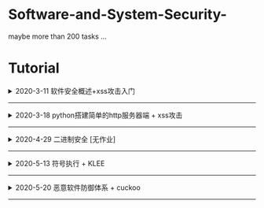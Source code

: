 # Software-and-System-Security-
maybe more than 200 tasks ...

# Tutorial

<details>
<summary>2020-3-11 软件安全概述+xss攻击入门</summary>

# 软件安全

## 三大问题

### 有什么安全问题，安全问题产生的原因

#### 二进制方面

1. 内存相关问题
   - 有明确的机制
   - 例子：**缓冲区溢出**，空指针，格式化字符串
2. 逻辑错误问题
   - 多种多样

#### Web方面

1. 典型安全问题
   - **XSS**，**SQL**注入
2. 非典型安全问题：很多
   - 主要是一些代码的逻辑错误，每个漏洞都可能有不同的原理

### 如何去发现~~问题~~ (安全漏洞) -> 漏洞挖掘技术

#### 白盒分析

- 分析**软件的源代码**去寻找问题
- 方法
   - 手工代码分析 -> 软件测试技术 / 代码review。但是软件的源代码通常比较庞大，手工分析起来很费劲
   - 自动化代码分析 -> 典型的技术：符号执行

#### 黑盒分析

- 因为白盒分析数据量大，需投入很多人工，人们寻求简单方法，和白盒分析对立的黑盒发展
- 原理：完全不管软件的内部机理 / 不看源码，把需要分析的软件当做一个黑盒子，看不见 / 根本不去看内部
- 方法：分析**表面现象**
  - 软件：通过输入和输出去猜测内部机制
  - 黑盒分析法，Fuzzing技术(模糊测试)
  
### 如果有人利用这这些安全问题，如何防御

#### 补丁

- 由于软件复杂性，要发现问题及时修补
- 方法
  - 通过**漏洞数据库**来披露和管理各种漏洞，厂家有义务定期发布软件补丁或者更新
  - 软件用户应该**及时升级**软件
  - 第三方人员，如果发现了安全问题，应该**通报**给厂家，而不是在漏洞修补以前，利用漏洞搞破坏，或者不负责任的披露漏洞

#### 防御机制

1. 寻找记录攻击的痕迹，然后分析这些数据
   - 数据的来源分为了主机层面和网络层面
2. 攻击者可能会做哪些方面的伪装，常用的伪装技术有哪些，如何去对抗伪装
   - 方法：加壳脱壳技术 / Rootkit技术

## 研究第一大方面：缓冲区溢出和XSS

- 代表了**二进制软件**和**脚本软件**（包括绝大多数Web软件都是脚本软件开发的）两大技术方向
- 缓冲区溢出虽然比XSS底层，但是更难。XSS虽然比较上层，但是相对比较容易理解
  - 计算机科学的特点就是，越底层的东西，越难
  - 开发操作系统比开发app难多了

## 二进制软件

- 计算机的底层，是CPU直接执行在内存中的机器指令
- C和C++这类编程语言开发的软件，通过编译链接过程，把程序变成CPU可以直接执行的二进制指令
- 这类软件的一个特点也是不可避免的一点：需要直接操作内存(指针)
  - 内存是所有在运行态的软件及其数据保存的地方
  - 内存分为细小的单元，每个单元有一个唯一的地址
- 二进制软件安全问题的根源
  - 所有要访问数据，必须知道数据的地址，要保存新的数据，就必须分配内存，获得可用的地址
  - 地址也是数，如果不小心计算错误，就会访问到不该访问的数据，造成数据的泄露或者破坏。
- 二进制程序的编程，有很大的难度的原因
  - 二进制文件晦涩难懂
  - CPU只能执行二进制指令(是基于物理上的电路)，所以不可能设计得机制太复杂

## 脚本软件

- 在C和C++发展成熟以后，就有人去研究如何降低编程的难度，能否避免程序员编程时直接操作内存，把需要操作内存的地方，都封装起来，屏蔽在编程语言的内部 -> 发明了脚本语言
- 概念：用C和C++这样的二进制程序开一个软件来执行一种新的程序，就是用软件来模拟CPU工作
  - 由于软件的可定制性比CPU就高多了，可以想定义什么指令就定义什么指令
  - 对象与封装：把所有需要操作内存的东西，全部封闭在执行器内部，只给程序员接口，不给程序员操作内存的机会。比如把字符串封装为string**对象**。只能调用string.len()这样的方法来操作这个对象。这样就避免了由于编程不慎造成的内存相关问题，也降低了编程难度
- 如python、java、js、web浏览器这样的脚本程序的执行器都是二进制程序。
- 解决了内存相关问题，有引出了其他的问题
  - 用户输入问题。比如XSS出现的原因如下：web程序存在一种高交互性。web是互联网时代的软件的基本框架，所以会有用户提交数据。为了网页动态的需求，开发了网页的前端脚本，比如js，直接把脚本嵌入到网页中。浏览器只要发现了script标签，就去当做脚本来执行，把网页按照程序员的定制，变的丰富多彩，变得富于变化。但是，恰恰另外一种需求，就是UGC(User Generated Conten 用户生成内容)软件，也就是网页的内容来自于用户提交的内容，比如BBS、博客、微博，电商视频网站的用户评论，都会涉及到用户提交的内容在页面上呈现。**当用户提交的内容里含有脚本**，如果直接将用户提交的内容放在页面上，那么用户提交的内容中的脚本会不会被浏览器解析执行呢？那么一个用户提交了一个脚本就可以在这个页面的所有用户主机上执行呢？用户能提交程序执行了，怎么才能不保证这个程序不是恶意的呢？前端脚本，除了渲染页面元素这样的功能，还有获得用户的输入跳转页面到其他地址等等丰富的功能。

## 实验

### 编写一个简单的html文件

- 要求只要有一个表单，用户就可以在表单中输入数据，向服务器提交。
    
    ```html
    <html>
    <body>
    <form method="post">
            <input type="text">
            <button>提交</button>
        </form>
    </body>
    </html>
    ```

- 保存为index.html文件，用浏览器打开显示如下
  
  <img src="./readmeimg/2020-3-11-img/indexhtml.png" width=50%>

### 搭建一个web服务器

- 如果这个html是放在web服务器上，用户输入了数据，点击提交，浏览器就会把编辑框中的数据封装为一个POST请求，发现服务器。服务器会把这个数据发给后端脚本来处理。
- 通过定义form的属性来指明需要哪个脚本文件来处理
  - 比如PHP程序，他有一个POST超级变量，当用户提交了数据以后，对应的php脚本的post变量就是用户提交的数据
  - 假设服务器现在把用户提交的数据放在user_input.html的body标签中。然后保存在服务器文件的根目录中。当有网站的用户访问 http://xxxx.com/user_input.html 的时候，就会看到刚才那个表单用户提交的内容。当然实际的情况是这两个用户可能不是同一个用户，于是A用户提交的内容B用户就访问到了。
  - 当服务器脚本是原封不动的把用户输入的数据写到html里时，如果用户提交的数据中包括`<script>标签`，就会被执行。比如alert函数，弹出一个消息框，`<script>alert('xss attack')</script>`；比如给window.location.href赋值，能让用户莫名其妙的跳转到另外一个网站
- 最简单的实验环境
  - 在vscode中，安装一个php插件，然后编写一个简单的php脚本，调试运行这个脚本
  - F5 vscode会自动选择脚本运行的方式，把用户的表单输入写入到html文件
  - 通过浏览器访问这个文件html文件，这就是一个最简单的xss运行环境了。
- 实际的XSS漏洞可能很复杂，比如还会有数据库、登录等。另外，编程语言也不限于php，java、python也可以

### 问题

- 当编写的代码中出现中文，在网页上显示乱码
  - 编码问题，head标签里通过meta指定

# 教学网站

http://programtrace.com/

# 软件安全能力清单 

**要求：对照清单，上面所有的东西都掌握，一项项检测自己的能力**

</details>

---

<details>
<summary>2020-3-18 python搭建简单的http服务器端 + xss攻击</summary>

# 使用python内置的库开发一个基本的http服务器端

- [测试代码](./readmeimg/2020-3-18-img/httpserver.py)
- 使用python原生的cgi和http.server两个库运行的一个简单的http服务器程序
  - 因为没有使用第三方库，所有不需要使用pip安装依赖
  - 运行比较简单
  - 公共网关接口（Common Gateway Interface，CGI）是Web 服务器运行时外部程序的规范，按 CGI 编写的程序可以扩展服务器功能

## 讲解代码

```python
# -*- coding: utf-8 -*-

import sys
import cgi
from http.server import HTTPServer, BaseHTTPRequestHandler

class MyHTTPRequestHandler(BaseHTTPRequestHandler):
    field_name = 'a'
    form_html = \
        '''
        <html>
        <body>
        <form method='post' enctype='multipart/form-data'>
        <input type='text' name='%s'>
        <input type='submit'>
        </form>
        </body>
        </html>
        ''' % field_name

    def do_GET(self):
        self.send_response(200)
        self.send_header("Content-type", "text/html")
        self.end_headers()
        try:
            file = open("."+self.path, "rb")
        except FileNotFoundError as e:
            print(e)
            self.wfile.write(self.form_html.encode())
        else:
            content = file.read()
            self.wfile.write(content)

    def do_POST(self):
        form_data = cgi.FieldStorage(
            fp=self.rfile,
            headers=self.headers,
            environ={
                'REQUEST_METHOD': 'POST',
                'CONTENT_TYPE': self.headers['Content-Type'],
            })
        fields = form_data.keys()
        if self.field_name in fields:
            input_data = form_data[self.field_name].value
            file = open("."+self.path, "wb")
            file.write(input_data.encode())

        self.send_response(200)
        self.send_header("Content-type", "text/html")
        self.end_headers()
        self.wfile.write(b"<html><body>OK</body></html>")


class MyHTTPServer(HTTPServer):
    def __init__(self, host, port):
        print("run app server by python!")
        HTTPServer.__init__(self,  (host, port), MyHTTPRequestHandler)


if '__main__' == __name__:
    server_ip = "0.0.0.0"
    server_port = 8080
    if len(sys.argv) == 2:
        server_port = int(sys.argv[1])
    if len(sys.argv) == 3:
        server_ip = sys.argv[1]
        server_port = int(sys.argv[2])
    print("App server is running on http://%s:%s " % (server_ip, server_port))

    server = MyHTTPServer(server_ip, server_port)
    server.serve_forever()

```

### 运行代码

- 使用`python httpserver.py`或者`py httpserver.py`
  - 使用vscode调试代码，在同目录下会自动生成一个`.vscode`的目录，目录下生成`launch.json`文件，配置如下
        
    ```json
    {
        // 使用 IntelliSense 了解相关属性。 
        // 悬停以查看现有属性的描述。
        // 欲了解更多信息，请访问: https://go.microsoft.com/fwlink/?linkid=830387
        "version": "0.2.0",
        "configurations": [
            {
                "name": "Python: 当前文件",
                "type": "python",
                "request": "launch",
                "program": "${file}",
                "console": "integratedTerminal"
            }
        ]
    }
    ```

- 在浏览器的访问网址为`127.0.0.1:8080/a.html`
  
  <img src="./readmeimg/2020-3-18-img/a-html.png" width=50%>

### 主要的父类与子类

#### http methods

- [http请求下的多种methods](https://developer.mozilla.org/en-US/docs/Web/HTTP/Methods)
  - 通常使用得最多的，是 GET 和 POST
  - 直接在浏览器中输入链接，浏览器拿到地址以后，默认是采用 GET 方式向服务器发送请求，GET 方式最常见。
  - 表单使用的 post 方法提交数据 `<form method='post' enctype='multipart/form-data'>`
  - 通常来说，从服务器获取数据，使用 get 方法，向服务器提交数据，使用 post 方法
  - 其他的方法，在现在的web应用程序中，用到的很少

#### MyHTTPServer类

- MyHTTPServer类，是继承自原生的HTTPServer，重写 init 函数，增加了打印输出语言
- 然后直接调用父类 HTTPServer 的 init 函数传递了服务器运行需要的地址、端口等参数，我们的监听地址和端口是 0.0.0.0:8080

  ```py
  class MyHTTPServer(HTTPServer):
      def __init__(self, host, port):
          print("run app server by python!")
          HTTPServer.__init__(self,  (host, port), MyHTTPRequestHandler)
  ```

#### MyHTTPRequestHandler

- MyHTTPRequestHandler 类，这个是 HTTPServer 的回调，用来处理到达的请求，也就是 0.0.0.0:8080 上有任何的 HTTP 请求到达时，都会调用 MyHTTPRequestHandler来处理
  - MyHTTPRequestHandler 直接继承自 BaseHTTPRequestHandler
  - 重写了父类的 do_GET和do_POST两个方法
  - 这个HTTP请求的处理类是整个代码的主体，也是出问题的地方
  - 在 python 的 BaseHTTPRequestHandler 类中 ，do_XXX函数，就是处理对应的客户端请求的函数。代码指定了 MyHTTPRequestHandler 来处理 http 请求，那么当用 GET 方法请求，就会调用 do_GET，POST 方法请求，就会调用 do_POST函数
  - 浏览器所发送的数据包里包括请求类型， 在 http 的 headers里，会说明方法。
  - 这是python最基本的http 服务器的方式

### 其他处理

- 通常，一个静态的http服务器，这里的路径就是 http 服务器根目录下的文件，动态服务器可能是文件和参数，或者是对应其他服务器后台的处理过程
  - self.path 是这个请求的路径
  - 例如 http://127.0.0.1:8080/a.html 。其中 http://127.0.0.1:8080是协议服务器地址和端口。/a.html就是路径
  - 例如 http://127.0.0.1:8080/a.php?p1=x 。指定由 a.php 来处理这个请求，参数是 p1=x 。问号后面是参数，可以有多个
- 一般来说，如果读的文件不存在，应该返回404
  - self.send_response(200) 按照协议应该是404
  - 则这里的处理为 如果指定的文件不存在，还是返回200，表示请求路径是正确的，可以处理，然后返回一个默认的页面。这个页面是 form_html的变量，在FileNotFoundError异常处理过程中写回
  - self.wfile 和 self.rfile 对应 http 响应和请求的 body 部分
- GET处理完成以后，浏览器就拿到了 200 状态的  "Content-type" 为 "text/html" 的 form_html
- 在浏览器刷新是重复上一次的POST请求，所以会提示是否要重新提交表单

### 调试运行

- 在 def do_GET 下断点，刷新浏览器，代码就会断点命中中断。
- 结合浏览器，抓包看看 http 请求和响应的数据格式 （用抓包器或者浏览器的调试模式观察）

#### 浏览器调试模式

- 打开浏览器的调试模式(chrome > 菜单 > 更多工具 > 开发者工具)
- 在sources这个标签下看到服务器向浏览器返回的数据，即 form_html 变量
  - 这一段 html 浏览器渲染出来，就是那个带一个编辑框的表单- 表单指定了使用post方式向服务器提交数据
  
    <img src="./readmeimg/2020-3-18-img/sourcetab.png">

- 在network tab里可以看到完整的请求响应过程
  
  <img src="./readmeimg/2020-3-18-img/networktab.png">

  - 完整的网络数据，其中 header 里就说了 GET 或者 POST 、返回的状态码200等等
    
    <img src="./readmeimg/2020-3-18-img/headers.png">

- 在表单中填入数据，点提交按钮，然后服务器的 do_POST 函数被调用。通过 cgi.FieldStorage解析了客户端提交的请求，原始的请求的头部在self.headers。body部分在self.rfile。解析完成以后放到 form_data变量里，其中 form_data['field_name'].value 是在编辑框中填入的数据
  ```py
  form_data = cgi.FieldStorage(
            fp=self.rfile,
            headers=self.headers,
            environ={
                'REQUEST_METHOD': 'POST',
                'CONTENT_TYPE': self.headers['Content-Type'],
            })
  ```

### 使用场景

- 通常，一个服务器会根据业务逻辑处理用户提交的数据，比如用户发表的商品评论，比如在线教学系统中填入的作业一般会写入数据库。但是这些数据，在某些情况下又会被显示出来，比如其他用户查看别人的商品评论的时候，比如老师查看学生的作业时。
- 为了模拟这个过程，简化了一下，没有用户系统，也没有数据库，直接写入了 path 对应的文件。
- 处理用户提交，写入文件
  ```py
  fields = form_data.keys()
  if self.field_name in fields:
      input_data = form_data[self.field_name].value
      file = open("."+self.path, "wb")
      file.write(input_data.encode())
  ```
  - fields = form_data.keys()是获取表单中的键值对，因此使用.value得到输入的值：这里获得是对应的是form中input的name `<input type='text' name='%s'>`
  - 表单以变量名变量值的方式组织，input的name相当于变量名，填入的数据就是变量值
  - python的cgi.FieldStorage将form组织为python的dict数据类型，所以可以通过  form_data['field_name'].value 获得所填入的数据
- 如果写入成功，就返回一个 200 状态的 OK 
  ```py
  self.send_response(200)
  self.send_header("Content-type", "text/html")
  self.end_headers()
  self.wfile.write(b"<html><body>OK</body></html>")
  ``` 

## 漏洞

- 如果向网页中填入了 123 ，那么123被写入了a.html文件。执行完成后，同目录下会多一个a.html，内容为123。然后下次再访问 http://127.0.0.1:8080/a.html 时，在浏览器地址栏里回车。由于这个时候a.html已经存在了，所以是运行的部分是
  ```py
  else:
      content = file.read()
      self.wfile.write(content)
  ```
  - 会直接把文件内容会写给浏览器
  - 这里是在简化模拟用户提交数据 > 存入数据 > 其他用户获取这个数据的过程
  
  <img src="./readmeimg/2020-3-18-img/httpserver1.gif">

- XSS漏洞
  - 再访问一个不存在的页面，比如b.html，又会出现那个默认的form。这时输入`<html><body><script>alert('XSS')</script></form></body></html>`，然后在访问b.html的时候，整个页面被载入 script 在浏览器上执行，也就是**用户提交的数据被执行了**

    <img src="./readmeimg/2020-3-18-img/httpserver-xss.gif">

  - 重新开一个页面，在c.html中填入`<html><body><script>window.location.href='http://by.cuc.edu.cn'</script></form></body></html>`。下次再访问c.html的时候。页面跳转了。`window.location.href='http://by.cuc.edu.cn'` 这段脚本的功能是实现了跳转
        
- 理论上，任何的js都是可以被执行的。js可以实现非常丰富的功能。比如可以骗取用户扫码、支付，实际到黑客的账户。如果是没有基本防御措施的网站，这段会被放进服务器数据库里，然后别人提交了数据就自动跳转到这个网站。比如有一个商品A，用户在评论里输入了一段js代码。如果服务器不做处理直接保存。后面的用户访问商品A、看评论，前一个用户输入的代码就会在其他用户的页面上执行。

### Furthermore

- 如果大家在浏览器中访问 http://127.0.0.1:8080/httpserver.py ，则在sources中显示全部完整的源代码。由于服务器没有做任何过滤，只要是存在的文件，就发送给客户端
  - 现在黑客可以知道我整个后台的逻辑了。
  - 如果还有一些配置文件，比如数据库地址和访问口令等。那就更严重了
  - 更严重的是，黑客甚至可以注入后端代码。由于我们是回写到文件，可以构造一个http post请求，把httpserver.py文件改写了。但是构造这个请求用浏览器就不行了，需要采用curl等更基础的工具裸写post请求发送给服务器的
- 在调试工具的 elements tab，由于后台只处理名为a的表单项写入文件，所以我们需要把input的把 name="%s" 改为 name="a" 再提交。改为以后，同时在提交框中输入‘hahaha’提交。此时httpserver.py，它变为'hahaha'，只是注入一个hahaha 服务器就挂了，再也跑不起来了。
  
  <img src="./readmeimg/2020-3-18-img/httpserver-xss3.gif">

- 所以，这是一个及其简单，但是漏洞百出的web服务器。这就是不做任何过滤，直接写入数据的危害。

## 参考资料

- [http methods](https://developer.mozilla.org/en-US/docs/Web/HTTP/Methods)

</details>

---

<details>
<summary>2020-4-29 二进制安全 [无作业] </summary>

# 软件安全中的二进制安全

二进制安全是整个软件安全中核心的内容

## 二进制软件

- 核心：二进制是软件的最基本形态
  - 所有的基础软件都是以二进制软件的形式存在
  - 二进制软件：操作系统、浏览器、数据库、中间件、各种脚本软件的解释执行器、很多大型游戏
- 二进制软件的基本特征：是CPU可以直接运行的机器指令
  - CPU能够运行的机器指令都是二进制的，包括了很多非ASCII的不可打印字符
  - 二进制程序无法跨平台：不同平台的二进制软件是不同的，Intel架构的cpu的二进制无法在ARM架构上运行，反之也是
  - 二进制形式的软件无法跨操作系统运行：二进制程序还需要操作系统的支持
- 直接使用二进制或者十六进制进行编程，人进行数据阅读比较困难，效率非常低下 -> 编程的时候不直接处理二进制，直接使用文本来编程
  - 文本代码CPU无法执行，需要**编译和链接**
  - 程序员编写出来的文本形式的代码 -> 源代码
    - 首先发明的源代码是汇编形式的，是使用的和机器指令一一对应的汇编语言，是一种直接最简单的操作指令级别的翻译过程
    - 汇编的编程还不是很方便，后来发明了C语言等高级语言，高级语言不止C语言一种，但是C比较成功，又发明了C++
  - 编译后生成的机器可运行的代码 -> 目标代码
- 研究二进制安全，首先需要了解的就是二进制软件和源代码，之后是脚本语言的关系

## 软件安全研究的核心问题

- 看表面不够，深入内部细节，需要了解的软件的具体原理，到代码级别
- 已经发现的软件安全典型的问题：栈溢出、堆溢出、格式化字符串漏洞、空指针、整形溢出等等
- 软件安全研究的两个核心问题
  - 安全问题（也叫脆弱性，通常叫漏洞）的存在性问题 - 漏洞挖掘
  - 这个安全问题的可利用性问题，安全漏洞具体有什么危害，如果达到这个危害如何防止 - 漏洞利用

### 漏洞挖掘 - 安全问题的存在性问题

- 安全问题的脆弱性，通常叫漏洞
- 由于软件安全的漏洞都是具体的，都是由软件内部的代码的编程不慎所引起的 > 所以漏洞挖掘方法就是分析代码
- 分析二进制（安全人员捕获一个攻击程序后拿不到源代码，源代码在发起攻击的人 / 黑客手上）
  - 在了解二进制机器指令的基本原理后，通过一些辅助的工具来解读
  - 通过逆向工程的一些技术，把二进制软件解构、翻译，然后就能理解其实现的原理
- 漏洞挖掘技术现在是攻防双方都在使用：软件的开发人员也在采用黑客发明的漏洞挖掘技术来挖自己的漏洞，以争取在软件发布前把安全问题尽量发现和修补

#### 反汇编

- 反汇编以及在汇编代码上的一些解构，比如获得函数列表、获得每个函数的调用关系、获得函数内部的控制流程图
- 变量名、函数名、注释、一些数据类型是源代码层面方便程序员编程的，对于二进制软件来讲，名称信息没有用处，机器指令内部全部是使用“数据和代码的存储地址”
- 反汇编工具：基本 > dumpbin & objdump，高级 > IDA-pro
- 所有的调试器也都有反汇编功能

#### 调试器

- 调试器比反汇编器要高级，因为反汇编器只能在程序没有运行起来的时候去观察它，而调试器可以在程序运行起来以后，随时中断程序的运行并观察
- 运行时的信息要更丰富，比如运行时候可以看到用户输入的数据、外部读入的数据、这些数据的具体处理过程、某个变量在运行时的赋值情况等，这些信息都是静态的反汇编所没有的。但信息丰富则需要分析和处理的数据量是非常大的
- 调试器还有一个反汇编器没有的功能：能捕获**程序执行的异常**
  - 异常信息：因为二进制软件的安全问题，通常会引起程序运行时的内部数据结构被破坏，比如各种溢出，其实是覆盖了正常的数据。内部数据结构被破坏以后，程序在后续执行时，可能访问这些不正常的数据，进而引起运行时错误
  - 大多数运行时错误，最后都变成内存访问的异常 > 虚拟内存管理方面的知识

#### 漏洞寻找

有了调试器和反汇编器，就有了观察和了解程序内部原理的工具，这些基础工具就像医院用的心电图、X光和CT一样，是获得内部基础数据的工具。但是只有这些工具，有时候还是不能发现具体问题，我们得了解具体漏洞产生的原因，比如溢出，为什么溢出是严重的安全问题

寻找漏洞最直接的思路，是一行行看代码 > 可行性 && 巨大的麻烦(软件是一个非常复杂和庞大的事物，比如Windows，有上万名开发人员，持续开发了20年，发布了无数个版本。如果一行行看代码，还不是源代码，是二进制反汇编代码，则需要和开发人员同等数量的人员和时间，这往往是达不到的)

**所以漏洞的挖掘，极少情况下会直接人工分析源代码，安全研究人员们，更希望借助自动化的工具**

#### 两大类自动化工具：模糊测试工具 & 程序分析工具

##### 模糊测试(Fuzzing)

- 认为软件很复杂，干脆不要去看内部了，把软件当做一个黑盒子，只看它的外部表现，给它各种各样的输入，看它在处理过程中会不会出现异常。如果有异常就说明软件在设计的过程中，没有考虑到用户会输入这样的数据，和软件的预期不符合，则存在漏洞。程序异常通常会引起程序的崩溃，用调试器来捕获异常，能实现自动化
- 通过研究漏洞的原理，漏洞是**畸形数据**引起的，比如输入了一个超长的字符串，比程序员内部预留的长，则发生溢出。所以通过输入畸形数据去尝试触发崩溃的方法，理论上也是可行的
  - 通过**随机**，构造畸形数据。随机并不是每次都能构造出正好合适的畸形数据，但是随即构造大量数据以后很有可能有那么一两次成功
  - 软件虽然复杂，但是运行速度很快，可以**不停的自动**运行目标软件，让软件来处理这些随机构造的可能是畸形的数据，然后运行的时候启动调试器来捕获可能得异常，虽然不是每次都能触发异常

##### 模糊测试工具

- 深入软件的内部原理的，分析它的每一行代码
- 代表的技术：危险函数定位和符号执行等
  - 危险函数定位的思路是，既然strcpy等能引起缓冲区溢出，那么就把全部的strcpy找出来看一看。随着研究的深入，人们发现，不是所有的漏洞都是危险函数引起的。内存操作的方法各种各样，千奇百怪，而且不是所有的危险函数都会引起安全问题。比如调用之前进行了长度判断 > 所以这种方法效果很差
  - 符号执行：分析方法，逐步复杂

### 漏洞利用 - 安全问题的可利用性问题

- 安全漏洞具体有什么危害 / 安全缺陷的危害，如果达到这个危害，如何防止
- 编写exp（漏洞利用程序）也是软件安全研究人员的基本功
  - exp一般分为攻击数据部分 + 攻击成功后的控制部分，前一部分比如一个超级长的字符串，用来溢出缓冲区；后一部分，就是shellcode
  - shellcode很多时候可以通用，但是攻击数据部分，每个漏洞都不一样。这部分的学习，比较有效的办法就是去阅读和使用别人写好的exp。kali Metasploit exploit-db上有很多这样的程序，有一些安全研究人员的个人博客上也有很多。所以大家就去找一两个公开了exp的具体的漏洞，搭建漏洞环境，解读学习exp > **漏洞复现**

#### 别人已经挖掘发现的漏洞

- 一些软件厂家，比如微软会定期升级自己的系统，打补丁。在打补丁升级系统的时候，就会同时给出安全公告说修补了那些问题
- 统一的数据库CVE：但是并不是每个软件厂家都有能力或者意愿去维护一个安全漏洞。有一些第三方的组织就来收集各种漏洞，并形成了一个统一的数据库，比如CVE
  - CVE给每个漏洞都编写，说明漏洞影响的软件及其版本，危害程度等等详细信息
  - 少量的漏洞还会给出PoC，也就是概念验证程序。早期的漏洞很多都有PoC，因为那个时候，很多软件厂家不重视漏洞修补工作。漏洞的发现人员，或者安全厂商放出PoC也能逼迫软件厂商去修补
  - 现在，软件漏洞的披露已经很规范了。国家也重视，所有美国和我们有国家安全漏洞数据库，美国有NVD，我们国家的CNVD和CNNVD。这些都是大家去找已经公开的漏洞的地方

#### 漏洞复现

如果拿到了一个漏洞的详细公告和PoC，如何去复现这个漏洞：安装一个有漏洞存在的软件版本

虚拟机：这个过程中，通常在**虚拟机**里安装配置。因为漏洞需要的环境可能和我们的工作主机的环境冲突很大，而且漏洞环境复现过程中，可能会破坏系统。如果我们要复现很多漏洞，不在虚拟机中进行，会把自己的工作环境弄得很乱

模拟器：模拟器和虚拟机相似又不同，他们都是在内部构造了一个“虚拟的机器”。这个虚拟的机器可以和真实的机器一样安装和运行操作系统以及各种软件。但是虚拟机，还是借助的物理CPU的虚拟化功能，而模拟器是使用软件来“实现”了一个CPU及其附属的设备
- 虚拟机的host系统和guest系统，只能是同一架构的。比如物理主机是intel架构，那么host和guest都这能是Intel 0x86架构的系统，比如Windows和Linux x86。但是模拟器就可以跨架构，host是Windows x86，guest是arm架构的安卓系统。
- 模拟器的典型代表：[QEMU](https://www.qemu.org/)
- 如果要研究安卓系统、路由器等MIPS架构的系统，就需要模拟器
- 模拟器通常也有调试、单步运行等功能，除了用于漏洞复现，也可用于漏洞挖掘。比如要挖掘一个路由器的漏洞，不能直接对着物理路由器Fuzzing，因为就是触发了异常，也无法捕获。所以通常是把固件提取出来，在模拟器中运行

#### 软件攻防

黑客如果通过攻击，进入到了一个目标系统。除了要考虑窃取信息、加密硬盘（勒索软件）、破坏数据等攻击之外，还需要考虑：第一是不留痕迹，第二是不能被杀毒软件和主机中的一些防御系统识别

早期，安全研究人员也在想办法对抗漏洞攻击和计算机病毒（计算机病毒其实就是一个可以自我复制的漏洞利用程序）。他们想到的办法就是杀毒软件
- 杀毒软件的基本原理是把已经发现的病毒等各种恶意程序的特征值记录在数据库中，每当系统中有新的文件时就计算一下这个文件的特征值，然后和数据库中的特征值进行比较，如果匹配上了，说明这是一个恶意程序
- 特征值通常是hash值。因为恶意软件很多，不可能把整个恶意软件都作为特性，占用空间也不方便分发特征值（分发特征值就是病毒升级）。但是如果源数据稍微变化一下，hash值就变化了。比如病毒修改自己的一个无意义的常量数据，功能不变，杀毒软件就无法查杀了。所以后来有发明了动态的基于行为的检测。
- rootkit技术：恶意软件需要隐蔽自己，比如文件、进程、通讯的端口都需要隐藏起来
  - rootkit技术很多是基于API hook。通过挂钩API，篡改了操作系统的行为，当防御软件在列举目录中文件时，根本就获取不到攻击程序的文件

防御软件和攻击软件就是一个技术博弈，此消彼长的过程，产生了非常多很有意思的技术：
- 比如攻击软件为了防止被发现，根本就不产生文件。可执行程序首先是一个文件，在系统上创建进程运行。后来出现了根本不产生文件，也不修改其他文件，寄生在其他可执行程序进程中、直接从网络加载到内存就能运行的恶意程序
- 外挂：外挂程序也是通过修改正常程序的软件行为，比如直接篡改内存中的数据，或者挂钩其函数，达到修改软件行为的目的。开发和防御外挂软件的技术与软件攻防技术相似，都是需要使用逆向工程工具和调试器等、都需要大量的数据分析工作

</details>

---

<details>
<summary>2020-5-13 符号执行 + KLEE</summary>


# 符号执行

## 黑盒测试

黑盒测试主要通过操纵其公开接口对软件进行评估，其中最知名的黑盒测试是模糊测试（Fuzzing）

模糊测试把测试对象当做一个黑盒子，不深入理解内部原理。模糊测试或者模糊化是一种软件测试技术，通常是自动化或者半自动化的，它能提供有效的、未预期的、随机的数据作为程序的输入

模糊测试能产生很多崩溃，分析人员通过这些崩溃作为分析问题的起点，以便确定漏洞的可利用性。然而，因为对程序控制流缺乏语义上的理解，模糊测试有代码覆盖率低的缺陷，即使是当前最高级的模糊测试技术也很难完全覆盖大型程序的所有路径

举个例子，对于以整形数据为路径分支条件，含有长为32比特的常量的约束等式条件（如if(v==4)），Fuzzing测试仍然有可能达到其上限次数（2^32次尝试）才能找到使得此等式为true的值，那么这个if为true分支被测试到的可能性极低

**毕竟不看代码，完全瞎试是Fuzzing的精髓嘛**

## 符号执行

符号执行就是为解决这个问题而设计的

符号执行作为一种能够系统性探索程序执行路径的程序分析技术，能有效解决模糊测试冗余测试用例过多和代码覆盖率低这两个问题。

与模糊测试的思路不一样，符号执行是一种程序分析技术，是白盒测试技术，基于程序分析 / 或者说是一种程序分析技术，需要解析程序的源码（或者至少是反汇编后的汇编代码）

### 主要思想

以**符号输入**代替程序的实际输入，以**符号值**代替程序运行过程中的实际值，并以**符号布尔表达式**表示程序中的分支条件。这样，一条程序执行路径就包含了一系列的符号变量、表达式赋值以及约束条件等，程序中的各路径的信息能以符号的形式被完整记录和保存

我们把**某条执行路径上的所有分支条件所组成的约束集**（Constraint Set）称为路径约束或路径条件（PC, Path Constraint，Path Condition）。符号执行的主要目的是通过对路径约束的求解来判断此条路径的可达性（Feasibility），并能给出执行此条路径的实际测试输入

简单来说，符号执行的目的是**覆盖程序执行的每一个分支**。方法就是查看和收集程序执行过程中每一个分支条件的具体条件，把这些具体条件收集起来，变成一个数学的表达式，然后通过一些方法自动化的求解这些表达式，得到满足执行程序的路径的具体的输入的值，就可以覆盖特定的程序分支了

### 例子讲解

<img src="./readmeimg/2020-5-13-img/tree.png">

左边的是一段示例代码，一共13行，包括两个函数，一个main函数，一个foo函数

程序有两个输入，从外部读入的数据x和y

foo函数以x和y作为条件，内部有分支

假设在第五行有一个bug，需要一种自动化的方法来找出这个bug

Fuzzing技术在某些特定情况下有可能极其小的概率才能覆盖到特定分支，所以Fuzzing技术最大的问题就是代码覆盖率不高。对于穷尽每个执行路径目标来说有点难

符号执行在解析代码的情况下，首先把程序的**每一个分支**画出来，形成一个称为**符号执行树**的数据结构 
- 类似程序的控制流程图
- 要明确每个分支的具体的执行路径条件
- 比如第一个分支的执行条件是y>x，第二个分支的执行条件是y<z+10。x和y都是输入数据，在数学上来说，都是未知数。如果我们能够有一种方法，可以求解 y>x 的一个满足解和一个不满足解，就找到了覆盖两个分支的两个测试用例。同样，对第二分支来说，在满足 y>x 的情况下，同时再满足 y<z+10 或者不满足 y<z+10 ，就能得到两个二级分支的具体的输入数据
- 这里多了一个变量z，通过分析代码发现，z并不是一个新的数据数据，并不是未知数，而是其他未知数赋值而来，所以每一步，我们都记录下这种赋值关系，形成一个“表达式组” > 我们初中的时候学的“不等式组”
- 理论上来讲，每一个程序执行的分支，每一个“执行路径”都有一个**确定的不等式组**作为执行条件，我们称为“约束”。如果能求解到这个不等式组的一个解，那么就可以构造出专门覆盖这条路径的测试数据，称为“约束求解”
- 对于我们想要找的bug > 第五行的代码，最终形成一个这样的“约束条件” > 是这一个具体路径的路径约束
  
  <img src="./readmeimg/2020-5-13-img/constraint.png" width=30%>

#### 求解约束

- 自动化求解，不是人工求解
- 得到一个满足解即可，不用得到解析解 > 只需要得到一个满足这个不等式组的具体的值，就等达到目的
- 如果我们把每一个路径的约束全部求解一遍，那么我们就能得到100%代码覆盖率的测试数据集，能够充分测试一个软件，找出软件中所有潜在的bug和漏洞

#### SAT

**想法很好，难度很大**

符号执行技术在上个世纪70年代被提出之后，受限于当时计算机的计算能力和约束求解技术的不足，并没有取得太大的进展

近年来，由于可满足模理论(SMT)研究以及动态符号执行技术的提出和应用使得符号执行技术研究有了革命性的进展，并已经被学术界和业界广泛应用于**软件测试、漏洞挖掘、模型验证**等领域

基本想法，已经提出来50年了。但是一直找不到一种自动化求解约束表达式的方法，所以停留在理论层面，但是最近十几、二十年情况不一样了，我们有了一种新的方法，并且开发出了工具，可以做到了

抽象一点，布尔可满足性问题（SAT，Boolean Satisfiability Problem），又称为命题可满足性问题（Propositional Satisfiability Problem），通常缩写为SATISFIABILITY或者SAT。布尔可满足性问题主要作用**是在使用某种特定的语言描述对象（变量）的约束条件时，求解出能够满足所有约束条件的每个变量的值**

#### SMT

SAT求解器已经被用于解决模型检查、形式化验证和其它包括成千上万变量和约束条件的复杂问题。但SAT问题是个NP完全问题，具有比较高的复杂度，且直接使用SAT求解器对程序进行分析的话需要需将问题转化为CNF形式的布尔公式，这给转化工作带来很大的困难

数学家已经证明了所有的NPC问题，都可以转化为SAT问题，后来发现一种算法，可以缓解这个问题，并在一定程度上求解。具体算法我们不用去深入了解，因为前人已经开发出工具了，简而言之是一种基于多维空间收敛搜索的方法。这个工具称为 SAT 求解器 / 他的变种SMT 求解器

可满足模理论(SMT，Satisfiability Modulo Theories)主要用于自动化推论（演绎），学习方法，为了检查对于一些逻辑理论的一阶公式的可满足性而提出的。SMT技术主要用于支持可推论的软件验证，在计算机科学领域已经被广泛应用于模型检测（Model Checking），自动化测试生成等。可以被用于检查基于一种或多种理论的逻辑公式的可满足性问题。典型的应用理论主要包括了各种形式的算术运算（Formalizations of Various Forms of Arithmetic），数组（Arrays），有限集（Finite Sets），比特向量（Bit Vectors），代数数据类型（Algebraic Datatypes），字符串（Strings），浮点数（Floating Point Numbers），以及各种理论的结合等

相对于SAT求解器而言，SMT求解器不仅仅支持布尔运算符，而且在使用SMT求解器的解决问题的时候不需要把问题转化成复杂的CNF范式，这使得问题得以简化。上面我们总结出来的“约束求解”问题有自动化的方法了，而且已经有人开发了工具了 > 其中比较优秀的是Z3，微软研究院开发的。

<img src="./readmeimg/2020-5-13-img/SMT-tools.png">

#### 约束求解器的使用

- [Z3网页](https://rise4fun.com/z3)
  
  <img src="./readmeimg/2020-5-13-img/Z3-SMT.png" width=50%>

  - 这个是 SMT 求解器使用的一种描述语言，来描述变量之间的约束关系
  - `Is this formula satisfiable?`表明检测这个formula是否可满足的。
  - 简化修改如下
    ```
    ; This example illustrates basic arithmetic and 
    ; uninterpreted functions

    (declare-fun x () Int)
    (declare-fun y () Int)
    (declare-fun z () Int)
    (assert (>= (* 2 x) (+ y z)))
    (assert (= x y))
    (check-sat)
    (get-model)
    (exit)
    ```
    - 运行后的结果为
        ```
        sat
        (model 
            (define-fun z () Int
                0)
            (define-fun y () Int
                0)
            (define-fun x () Int
                0)
        )
        ```
    - formula 按照工具的要求语法，写成一种固定的形式
    - 1、2行是注释
    - 3、4、5三行相当于定义了三个int类型的变量
    - 7、8两行定义两个约束 > 固定语法：运算符写在前面，运算数写在后面。第一个约束表达式实际是：2 * x >= y + z
    - 9、10、11行是要求求解器做三个具体的事情，第一个是检测是否这个表达式是否满足 > 有无解；get-model得到一个具体的满足解，求解器给出了 x=0 y=0 z=0 就能满足两个约束；11行告诉求解器，工作做完了可以退出
- 改写前面例子
    ```
    ; This example illustrates basic arithmetic and 
    ; uninterpreted functions

    (declare-fun x () Int)
    (declare-fun y () Int)
    (declare-fun z () Int)
    (assert (= z (* 2 x)))
    (assert (> y x))
    (assert (< y (+ z 10)))
    (check-sat)
    (get-model)
    (exit)
    ```
    输出
    ```
    sat
    (model 
        (define-fun y () Int
            0)
        (define-fun x () Int
            (- 1))
        (define-fun z () Int
            (- 2))
    )
    ```

#### SMT-LIB

编程实现这种自动化的格式转化，就能实现一个全自动能完成100%代码覆盖率，生成每一条路径的测试数据的自动化工具

实际上有的SMT求解器都已经标准化了，上面的那种描述语言是所有约束求解器都遵守的输入语言，称为SMT-LIB

SMT-LIB（The satisfiability modulo theories library）自从2003年开始发起的为SMT理论研究提供标准化支持的项目，旨在促进SMT理论的研究和开发

SMT-LIB的目的主要如下：为SMT系统提供标准化严谨的背景理论描述；发展和促进SMT求解器的输入和输出语言；为SMT求解器研究团队建立和提供大型测试集library等。

SMT-LIB的定义：如果对于用户声明(declare)的常量和函数，存在一个解（interpretation）能使全局栈里面的所有的公式集（the set of formulas）为true，则称这些公式集是可满足（satisfiable）的

<img src="./readmeimg/2020-5-13-img/SMT-LIBV2.png" width=70%>

- 这个为SMT-LIB V2语言在实际约束求解中的应用
- declare-fun 命令用于声明一个函数，当函数里面参数为空时，表示声明一个符号常量；
- assert 命令用于添加一个约束式formula到SMT全局栈里面；
- check-sat 命令决定在栈里面的公式（formulas)是否是可满足的，如果是，则返回sat，如果不满足（not satisfiable，即unsatisfiable），则返回unsat，如果求解器无法根据已有的formula决定是否满足，则返回unknown；
- get-value 命令用于在check-sat命令返回的结果是sat的前提下获取满足使SMT求解器全局栈中所有formulas为true的其中的一个解

当前很多非常著名的软件测试工具都采用了符号执行技术，而且已经有很大一部分开放了源代码。例如：NASA的Symbolic (Java) PathFinder，伊利诺大学香槟分校（UIUC）的 CUTE和jCUTE，斯坦福大学（Stanford）的 KLEE, 加利福尼亚大学伯克利分校（UC Berkeley）的 CREST和 BitBlaze，瑞士洛桑联邦理工学院（EPEL）的S2E，卡内基梅隆大学（CMU）的Mayhem和Mergepoint，加利福尼亚大学圣巴巴拉分校（UC Santa Barbara）的angr等。在工业领域也有符号执行工具被广泛使用，如Microsoft(Pex, SAGE, YOGI和PREfix), IBM (Apollo), NASA 和Fujitsu的 (Symbolic PathFinder)等

这些工具发现了很多软件的bug > 比如SAGE，win7三分之一的安全漏洞是它发现的

上面说了这么多符号执行工具，实现过程：根据代码生成符号执行树 > 收集路径的约束 > 转为SMT-LIB格式 > 输入给约束求解器 > 验证路径可达或者不可达，可达的情况下获得解 > 根据解自动构造输入数据

#### [KLEE](https://klee.github.io/)

但是不同的符号执行工具在实现时有不同，比如KLEE只能分析C源码程序，后续的一些工具可以分析二进制程序

KLEE能实现全自动化，唯一的缺点是需要在程序中进行少量的修改

<img src="./readmeimg/2020-5-13-img/KLEE.png" width=50%>

- klee_make_symbolic(&a, sizeof(a), "a") 的作用就是a标记为需要求解的输入数据
- BitBlaze还有一些后续工具，能够实现输入数据的自动识别，更高级一些

使用KLEE一共就几个步骤：准备一份源码，标记要分析的输入数据，编译，使用KLEE来运行编译后的程序，得到KLEE自动生成的测试用例，最后把所有输入测试用例循环输入给被测试程序，完成自动测试

KLEE不是使用的在线版本的示例性质的约束求解器，而是直接调用本地的二进制程序。Windows和Linux下都有Z3的可执行程序，Windows系统中是Z3.exe，可以在官网下载

**KLEE是暴力求解吗？**

##### 实验

- 环境：Linux
- [官方的教程](https://klee.github.io/tutorials/testing-function/)
- 使用KLEE，来完成自动走迷宫
  - https://github.com/grese/klee-maze
  - https://feliam.wordpress.com/2010/10/07/the-symbolic-maze/
  - 把这个迷宫小游戏的代码整理编译运行一下，然后在教程的基础上使用KLEE来完成这个迷宫游戏的自动探路，体验一下符号执行是如何去根据程序分析来自动生成满足特定约束条件、覆盖指定程序执行路径的输入数据的

#### 符号执行的主要问题

##### 路径爆炸

当程序中有循环的时候，按照符号执行树，每一个分支条件都是需要展开，这会造成程序的路径非常多。但循环是程序的一个基本结构，普遍存在的，这种情况要遍历每一个路径，实际路径数量会非常巨大，造成消耗的时间不可行。这个问题称为路径爆炸，路径的数据量是分支数量的指数级，循环更加强了这个问题。

当程序路径非常多，输入变量非常多的时候，会超过SMT求解的求解能力

所以对大型程序，目前符号执行只是一种**辅助性**的手段。但是这种技术是有前景的，随着计算能力的增强，算法的优化和改进，未来可能成为程序分析、程序自动化测试和程序安全性分析的主要的形式化的方法，在软件安全领域有非常重要的应用

</details>

---

<details>
<summary>2020-5-20 恶意软件防御体系 + cuckoo</summary>

# 恶意软件防御体系

## 杀毒软件

- 背景：互联网没有今天这么发达，低速网络条件 - **单机的杀毒软件**
- 机制简单、容易实现，所以杀毒软件很早就被开发出来
- 核心：对系统中的所有文件进行全盘的扫描，将每个文件的**静态特征**，主要是文件类型、文件的hash值得数据与一个数据库中保存的信息进行对比
- 这个数据库中，主要保存的是一些**已经发现**的蠕虫病毒、恶意软件的hash值等静态特征。如果能匹配上，说明扫描到的文件是一个蠕虫病毒或者恶意软件，那么就进行删除。
- 开发杀毒软件的厂家，必须进行**病毒数据库的更新**：把厂家们已经发现的恶意软件加入到病毒数据库中，并让已经安装在客户主机中的杀毒软件定期链接服务器，升级病毒数据库。

## 入侵检测系统

- 在杀毒软件的基础上，人们还开发出了入侵检测系统
- 把数据库和对数据的扫描做成一个单独的设备，这个设备安装在一个网络的入口处，所有进入这个网络的**数据流量**都和**恶意数据的特征库**进行比较，找出其中可能有问题的数据并**拦截**

## 基于静态特征的匹配和查杀机制的缺陷

1. 查杀滞后
   - 杀毒软件能够查杀到的前提，是病毒的特征已经在数据库中。
   - 而这个数据库的特征是人为加入的。如果黑客们开发了一个新的蠕虫病毒或者攻击程序，杀毒软件是无法查杀的。
   - 只有当一个恶意软件已经流行开了，被杀毒软件厂家获得了**样本**，进行了**逆向分析**以后，才能确定其是否恶意，并提取其hash值等静态特征
2. 分析不容易
   - 从获得样本中进行软件的行为分析判断其是否恶意并不容易，需要很多的逆向工程的工作，这个工作需要有非常高的专业技能，同时有非常耗时间
3. 病毒变异容易
   - 恶意程序的源代码在黑客手里，他们要想进行变异，绕过杀毒软件的特征检测非常容易，只需略微进行修改，重新编译，hash就变了

## 改进

面对大规模变异的恶意软件，杀毒软件很可能疲于奔命

### 改进样本的获取渠道

- 原来杀毒软件厂家会在网络中容易被攻击的地方布置一些“陷阱”，如果恶意软件攻击进入了这些陷阱，杀毒软件厂家就获得了样本，这些陷阱就是早期的蜜罐。但是这种蜜罐只对蠕虫病毒等大规模流行的恶意软件有作用，对于一些定点的攻击很难获得样本。
- 后来，有杀毒软件厂家基于**黑白名单机制**，开发了一种直接从用户主机和网络流量中获取大量样本的方法。把一些**已知的可信的正常的软件**加入到一个“白名单”中，就像发一个“良民证”一样，这些软件就不查了。对于已经在黑名单中的文件，全部无条件查杀。对于既不在白名单又不在黑名单中的新的样本，全部回传到服务器。
- 带来新的问题
  1. 可能造成用户隐私泄露，造成用户的反感，甚至卸载防御软件
  2. 虽然解决了样本获取的问题，样本量却变得很大，是否能进行有效的分析变成了问题 -> 解决方法：**自动化程序分析**

### 分析软件行为

- 既然静态特征这么容易被绕过，则从软件行为上来分析
- 静态特征容易伪装，行为特征不容易伪装
- 黑客们再怎么修改源代码，不可能把功能都修改了。
  - 蠕虫病毒，一定会去复制自己，把原有的良好程序修改后嵌入自己（比如熊猫烧香），或者进行网络的扫描，发现可利用的漏洞进入其他系统（比如冲击波病毒）
  - 勒索软件一定会进行全盘加密、下载执行器一定会调用下载和执行相关的API
- 分析软件行为特征的客户端防御软件：主机入侵防御（检测）系统（HIPS或者HIDS）
- 带来新的问题
  - 要想分析行为，必须劫持软件的运行过程。比如采用hook技术，记录软件调用的系统API。但是这种技术，会造成系统运行效率的低下，系统变得很慢很卡；同时还会造成不稳定
  - 这种牺牲了用户系统的性能和稳定性的技术，虽然防御效果比纯静态特征要好得多（也不是十分完美，有一些高级的攻击还是防不住），但是用户却并不喜欢，代价太大

### 从源头上着手

- 蠕虫病毒也好、后门软件间谍程序、勒索软件，所有的有恶意软件，要想在目标系统中搞破坏，非法进入到目标系统，无非两条途径。一是利用**漏洞**，二是利用**社工**(社会工程学)
- 其中漏洞是主要的途径，也是技术上可防御的途径，纷纷加强加强堵漏洞
  1. 出现了漏洞数据库这样的东西，专门披露未知漏洞
  2. 大型的软件厂家，纷纷开发定期的漏洞补丁升级机制，最早最典型的就是微软
  3. 加大软件发布前的安全测试工作。比如采用Fuzzing技术、符号执行技术，先进行自测。那么黑客发现新的位置漏洞的可能性就小一些
- 这种改进的效果比较好。发现的软件漏洞的数量越来越多，修补得越来越快，黑客发现新的未知漏洞的成本越来越高。这也形成了新的趋势，就是个人黑客越来越没有生存空间，蠕虫病毒等没有什么“经济价值”对攻击者没有什么回报的攻击越来越少。
- 但是出现了勒索软件、APT攻击等新的方式，同时也意味着一旦被攻击，后果非常严重

## 现今整体防御体系的架构

1. 在客户端，**轻量级的静态特征匹配为主杀毒软件**并没有消失，还是广泛安装，操作系统自带了杀毒软件，比如Windows Defender等，国内360等装机量仍然非常巨大，但是他们都是轻量级的静态特征匹配为主。更重要的，在客户端，**漏洞的补丁安装和管理**更规范更及时，大多数用户由于各种惨痛经历，也积极打补丁
2. 形成了**专业的位置样本分析系统**(沙箱系统)，不在用户的客户端直接进行行为分析，而是由专业的系统进行样本的行为分析。这样，既能保证分析的准确性，又不影响用户主机的性能和稳定性
   - 专业的网络安全公司，都是大型的软件分析沙箱系统，用于分析新出现的样本，判定其是否恶意，并向客户端及时发布样本特征。

### 防御机制三大块 - 相互关联，高度配合

- 最核心的漏洞管理
- 大型的自动化的程序分析、沙箱和蜜罐系统
- 主机端的静态特征查杀
- 比一开始的杀毒要先进了不少，但是还是有防不住的情况
  - 用户故意不打补丁、长期不升级软件等情况还是会形成漏洞 - 靠管理宣传和教育
  - 防不了社工，比如钓鱼和诈骗邮件等。比如给面试的考生发一个 "录屏软件.exe"这样的钓鱼攻击，诱骗用户主动运行 - 靠管理宣传和教育
  - 防御不了0day漏洞攻击 - 安全研究人员研究的重点
    - 围绕0day漏洞，也就是未知漏洞的挖掘和防御
    - 攻击方和防御方，谁先挖出0day漏洞，谁就占有先手
    - 0day漏洞的挖掘：主流的就是Fuzzing和符号执行

## 在HIPS和沙箱中普遍采用的程序行为分析技术

- 剖析软件，大约可以分为几个层次。从高到底，有**系统级、模块级、函数级、基本块级和指令级**
  - 系统级：就是一个完整的软件。比如我们看Windows系统的任务管理器，就是一个有完整功能的软件系统的监视
    - 一个完整的软件系统，通常是由若干模块组成的，通常会有一个主模块和若干其他功能模块
    - 在Windows系统中，主模块是exe文件，其他功能模块是dll等文件
    - 主模块通常是程序的入口。我们在Windows Sysinternals系列工具中的进程浏览器就可以看到模块级
    - 模块内部的程序组织单元是函数(内部函数和外部函数)
      - 外部函数是一个软件系统自己实现的函数，外部函数是调用的其他第三方软件的接口函数，也包括操作系统的API
      - 函数内部是控制流图和指令。一个控制流图是执行是的若干分支，在控制流图种连续执行的一系列指令集合，中间没有分支的，就是基本块。不能再细分的是指令

### trace和分析

- 这5个层次，都可以进行运行时的trace和分析
  - 层次越高，追踪所获得的信息就越少，但是trace的时间越短
  - 记录一个系统中所有的进程的创建和退出，是非常容易的，几乎不会消耗系统的性能；但是如果记录到每一个指令的运行，那么我们的系统将在全局上有3-4个数量级的性能下降，也就是原来运行1秒钟的程序，需要一个小时左右的时间了。这肯定是不现实的。
  - 如果分析得太粗，可能会漏掉信息，如果分析的太细，数量级太大，又不可行 -> 所以首先需要选择合适的层次进行分析
  - 在现代的沙箱系统中，通常是多个层次结合的
    - 比如先有一个进程的白名单机制。白名单的进程，就不用分析了。比如notepad，calc等，他们是系统自带的一些小应用程序，没有分析的必要，就不浪费时间和资源。对于其他不清楚功能的分析对象，可以逐层深入
    - 进过多年的研究，发现在函数这个层次的分析是效率上可行，而且所能获得信息比较有用的
    - SSDT(System Service Dispatch Table 系统服务分派表) hook
      - Windows系统中的系统调用也是一层一层的，比如之前给大家讲过的kernel32.dll提供了大部分系统管理相关的基础API，有几千个。经过分析发现，kernel32.dll还会调用一个ntdll.dll，这个dll这有几百个函数。ntdll.dll会从用户态进入系统内核态。当ntdll.dll进入到内核态时，就是通过SSDT来确定其所有调用的系统内核函数的地址
      - 从这个意义上来讲，SSDT相当于这个Windows系统内核的导出表。数量在300个函数左右，根据不同的系统版本略有区别，包括了所有重要的系统基础功能。这是一个非常好的监控程序行为的指标
      - 比如，其中打开和创建文件NtCreateFile函数，获取操作系统参数，NtQuerySystemInfomation，创建进程NtCreateProcess等等
      - https://resources.infosecinstitute.com/hooking-system-service-dispatch-table-ssdt/#gref
      - https://github.com/xiaofen9/SSDTHOOK
      - https://www.cnblogs.com/boyxiao/archive/2011/09/03/2164574.html
      - https://ired.team/miscellaneous-reversing-forensics/windows-kernel/glimpse-into-ssdt-in-windows-x64-kernel
      - 如果监控了这个表，应用程序的大部分行为就都能获取了-> **基于系统调用序列的程序行为分析技术**
      - 把一个软件的系统调用序列和已知的恶意软件的系统调用序列进行分类
      - 实现软件行为判定的一种自动化方法：比如把已知的恶意软件的系统调用序列让机器学习进行学习训练，然后再让新的未知样本的系统调用序列用训练好的引擎进行分类判定
    - 有的时候，只是API这个层次还不够，可能还需要到控制流基本或者指令级别

### 方法

- 如何去进行trace，获取程序执行内部的这些信息的
- 首先，调试器是无所不能的。所有的程序执行细节都可以获得。而且高级的调试器是支持自动化的trace的，比如windbg和gdb都可以支持外挂脚本
- 第二，对于API层次，可以用我们熟悉的hook技术
- 第三，对于控制流和指令级别，除了可以用调试器以外，还可以用插桩工具
  - 插桩工具时一类专门用于程序trace的工具，其原理是通过在需要监控的程序点插入桩（记录程序运行的代码），来实现对程序运行过程的记录
  - 最典型的插桩工具时 intel 公司的 pin tools
  - 插桩工具的基本原理是在程序中插pin（桩），在程序运行到有pin位置，pin会调用一个分析者自行编写的回调函数，在回调函数内部完成记录分析或者安装新的桩等工作
  - https://software.intel.com/content/www/us/en/develop/articles/pin-a-dynamic-binary-instrumentation-tool.html

## 重点

1. 现在软件安全防御体系的一个现状和概要的发展过程
2. 在现在的软件安全防御体系中一个非常重要的点，程序行为分析的相关原理和技术

## 沙箱

- 对疑似恶意软件的分析，要在一个隔离环境中进行，是因为恶意软件有可能对环境进行破坏
- 安全研究人员们开发了一种专门的既可以隔离恶意软件（使其恶意行为之限定在虚拟机内部，不会对其他环境造成而已的破坏）同时又可以追踪分析软件行为的的工具 - 沙箱
- 目前应用得最广泛的沙箱是 [cuckoo](https://cuckoosandbox.org/) ，比较幸运的是它的编程接口是 python 的。使用 cuckoo ，可方便的进行程序行为分析，无需过分深入的研究让人头痛的系统内核机制和指令集
- 安装并使用 cuckoo ，任意找一个程序，在 cuckoo 中 trace 获取软件行为的基本数据

</details>

---